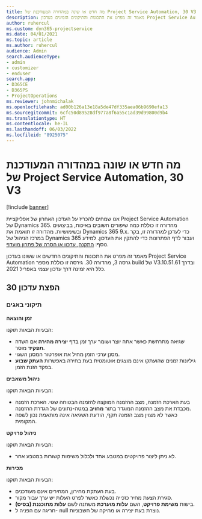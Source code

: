 ```yaml
---
title: מה חדש או שונה במהדורה המעודכנת של Project Service Automation, 30 V3
description: מאמר זה מפרט את התכונות והתיקונים הזמינים בעדכון Project Service Automation מהדורה 30, גרסה 3.
author: ruhercul
ms.custom: dyn365-projectservice
ms.date: 04/01/2021
ms.topic: article
ms.author: ruhercul
audience: Admin
search.audienceType:
- admin
- customizer
- enduser
search.app:
- D365CE
- D365PS
- ProjectOperations
ms.reviewer: johnmichalak
ms.openlocfilehash: ad00b126a13e18a5de47df335aea06b9690efa13
ms.sourcegitcommit: 6cfc50d89528df977a8f6a55c1ad39d99800d9b4
ms.translationtype: HT
ms.contentlocale: he-IL
ms.lasthandoff: 06/03/2022
ms.locfileid: "8925075"
---
```

# <a name="whats-new-or-changed-in-project-service-automation-update-release-30-v3"></a>מה חדש או שונה במהדורה המעודכנת של Project Service Automation, 30 V3

[!include [banner](../includes/psa-now-project-operations.md)]

אנו שמחים להכריז על העדכון האחרון של אפליקציית Project Service Automation של Dynamics 365. מהדורה זו כוללת כמה שיפורים חשובים באיכות, בביצועים ובשימושיות. מהדורה זו תואמת את Dynamics 365 9.x. כדי לעדכן למהדורה זו, בקר במרכז הניהול של Dynamics 365 ועבור לדף הפתרונות כדי להתקין את העדכון. למידע נוסף: [התקנה, עדכון או הסרה של פתרון מועדף](/power-platform/admin/install-remove-preferred-solution).

מאמר זה מפרט את התכונות והתיקונים החדשים או ששונו בעדכון Project Service Automation גרסה 3, מהדורה 30. גירסה זו כוללת מספר build של V3.10.51.61 ובדרך כלל היא זמינה דרך עדכון עצמי באפריל 2021.

## <a name="update-release-30"></a>הפצת עדכון 30

### <a name="bug-fixes"></a>תיקוני באגים

**זמן והוצאה**

הבעיות הבאות תוקנו:

- שגיאה מתרחשת כאשר אתה יוצר ושומר ערך זמן בדף **יצירה מהירה** אם השדה **תפקיד** מוסר.
- מסנן ערכי הזמן מחיל את אופרטור המסנן השגוי.
- גיליונות זמנים שהועתקו אינם מוצגים אוטומטית בעת בחירה באפשרות **העתק שבוע** בפקד הזנת הזמן.

**ניהול משאבים**

הבעיות הבאות תוקנו:

- בעת הארכת הזמנה, מצב ההזמנה המוקצה להזמנה הבטוחה שגוי. הארכת הזמנה מכבדת את מצב ההזמנה המוגדר בתור **מחויב‬** במטה-נתונים של הגדרת ההזמנה.
- כאשר לא מצוין מצב הזמנה תקף, הודעת השגיאה אינה מותאמת נכון לשפה המקומית.

**ניהול פרויקט**

הבעיות הבאות תוקנו:

- לא ניתן ליצור פרויקטים במטבע אחד ולכלול משימות קשורות במטבע אחר.

**מכירות**

הבעיות הבאות תוקנו:

- בעת העתקת מחירון, המחירים אינם מעודכנים.
- סגירת הצעת מחיר כזכייה נכשלת כאשר לפרט העלות יש ערך עבור מקור.
- בישות **משימת פרויקט**, השם **עלות מוערכת** משתנה לשם **עלות מתוכננת (בסיס)**.
- חריגה עם הפניה ל- null נוצרת בעת יצירה או מחיקה של חשבוניות.

